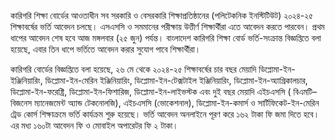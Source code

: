 কারিগরি শিক্ষা বোর্ডের আওতাধীন সব সরকারি ও বেসরকারি শিক্ষাপ্রতিষ্ঠানের (পলিটেকনিক ইনস্টিটিউট) ২০২৪-২৫ শিক্ষাবর্ষের ভর্তি আবেদন চলছে। এসএসসি ও সমমানের পরীক্ষায় উত্তীর্ণ শিক্ষার্থীরা এতে আবেদন করতে পারবেন। প্রথম ধাপের আবেদন শেষ হবে আজ মঙ্গলবার (২৫ জুন) পর্যন্ত। বাংলাদেশ কারিগরি শিক্ষা বোর্ড ভর্তি-সংক্রান্ত বিজ্ঞপ্তিতে বলা হয়েছে, এবার তিন ধাপে ভর্তিতে আবেদন করার সুযোগ পাবে শিক্ষার্থীরা।

কারিগরি বোর্ডের বিজ্ঞপ্তিতে বলা হয়েছে, ২৬ মে থেকে ২০২৪-২৫ শিক্ষাবর্ষের চার বছর মেয়াদি ডিপ্লোমা-ইন-ইঞ্জিনিয়ারিং, ডিপ্লোমা-ইন-মেরিন ইঞ্জিনিয়ারিং, ডিপ্লোমা-ইন-টেক্সটাইল ইঞ্জিনিয়ারিং, ডিপ্লোমা-ইন-অ্যাগ্রিকালচার, ডিপ্লোমা-ইন-ফরেষ্ট্রি, ডিপ্লোমা-ইন-ফিশারিজ, ডিপ্লোমা-ইন-লাইভস্টক এবং দুই বছর মেয়াদি এইচএসসি ( বিএমটি–বিজনেস ম্যানেজমেন্ট অ্যান্ড টেকনোলজি), এইচএসসি (ভোকেশনাল), ডিপ্লোমা-ইন-কমার্স ও সার্টিফিকেট-ইন-মেরিন ট্রেড কোর্স শিক্ষাক্রমে ভর্তি কার্যক্রম শুরু হয়েছে। ভর্তি আবেদন অনলাইনে পূরণ করে ১৬২ টাকা ফি জমা দিতে হবে। এর মধ্য ১৬০টা আবেদন ফি ও মোবাইল অপারেটর ফি ২ টাকা।
